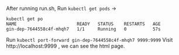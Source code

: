 After running run.sh,
Run `kubectl get pods`
->
```
kubectl get po
NAME                       READY   STATUS    RESTARTS   AGE
gin-dep-7644558c4f-mhqh7   1/1     Running   0          57s
```
Run `kubectl port-forward gin-dep-7644558c4f-mhqh7 9999:9999`
Visit http://localhost:9999 , we can see the html page.